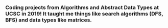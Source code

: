 ### Coding projects from Algorithms and Abstract Data Types at UCSC in 2019! It taught me things like search algorithms (DFS, BFS) and data types like matrices.
